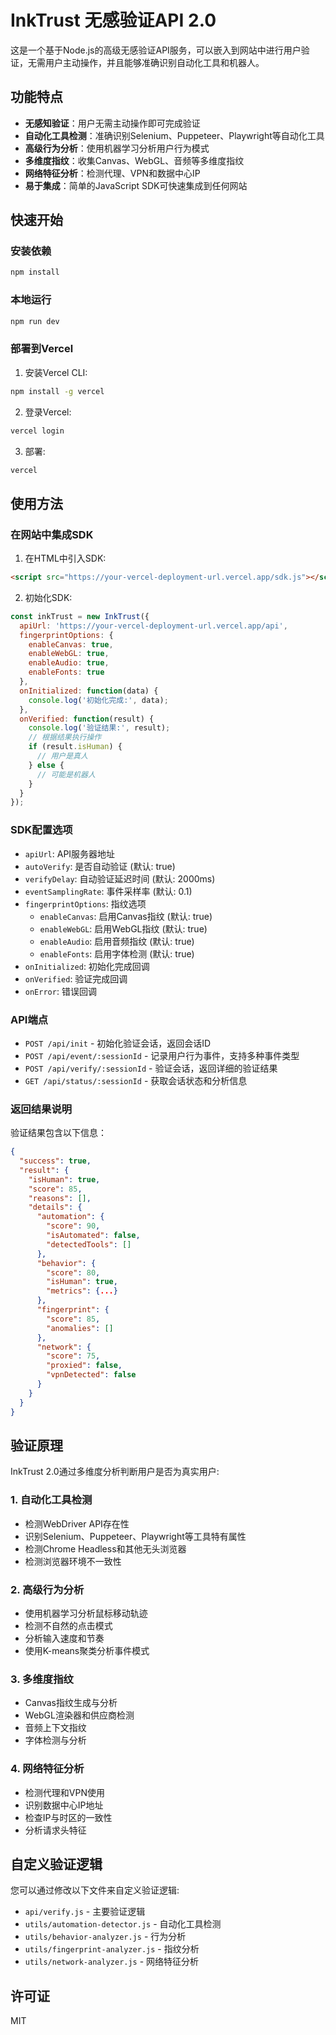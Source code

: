# InkTrust 无感验证API 2.0

这是一个基于Node.js的高级无感验证API服务，可以嵌入到网站中进行用户验证，无需用户主动操作，并且能够准确识别自动化工具和机器人。

## 功能特点

- **无感知验证**：用户无需主动操作即可完成验证
- **自动化工具检测**：准确识别Selenium、Puppeteer、Playwright等自动化工具
- **高级行为分析**：使用机器学习分析用户行为模式
- **多维度指纹**：收集Canvas、WebGL、音频等多维度指纹
- **网络特征分析**：检测代理、VPN和数据中心IP
- **易于集成**：简单的JavaScript SDK可快速集成到任何网站

## 快速开始

### 安装依赖

```bash
npm install
```

### 本地运行

```bash
npm run dev
```

### 部署到Vercel

1. 安装Vercel CLI:

```bash
npm install -g vercel
```

2. 登录Vercel:

```bash
vercel login
```

3. 部署:

```bash
vercel
```

## 使用方法

### 在网站中集成SDK

1. 在HTML中引入SDK:

```html
<script src="https://your-vercel-deployment-url.vercel.app/sdk.js"></script>
```

2. 初始化SDK:

```javascript
const inkTrust = new InkTrust({
  apiUrl: 'https://your-vercel-deployment-url.vercel.app/api',
  fingerprintOptions: {
    enableCanvas: true,
    enableWebGL: true,
    enableAudio: true,
    enableFonts: true
  },
  onInitialized: function(data) {
    console.log('初始化完成:', data);
  },
  onVerified: function(result) {
    console.log('验证结果:', result);
    // 根据结果执行操作
    if (result.isHuman) {
      // 用户是真人
    } else {
      // 可能是机器人
    }
  }
});
```

### SDK配置选项

- `apiUrl`: API服务器地址
- `autoVerify`: 是否自动验证 (默认: true)
- `verifyDelay`: 自动验证延迟时间 (默认: 2000ms)
- `eventSamplingRate`: 事件采样率 (默认: 0.1)
- `fingerprintOptions`: 指纹选项
  - `enableCanvas`: 启用Canvas指纹 (默认: true)
  - `enableWebGL`: 启用WebGL指纹 (默认: true)
  - `enableAudio`: 启用音频指纹 (默认: true)
  - `enableFonts`: 启用字体检测 (默认: true)
- `onInitialized`: 初始化完成回调
- `onVerified`: 验证完成回调
- `onError`: 错误回调

### API端点

- `POST /api/init` - 初始化验证会话，返回会话ID
- `POST /api/event/:sessionId` - 记录用户行为事件，支持多种事件类型
- `POST /api/verify/:sessionId` - 验证会话，返回详细的验证结果
- `GET /api/status/:sessionId` - 获取会话状态和分析信息

### 返回结果说明

验证结果包含以下信息：

```json
{
  "success": true,
  "result": {
    "isHuman": true,
    "score": 85,
    "reasons": [],
    "details": {
      "automation": {
        "score": 90,
        "isAutomated": false,
        "detectedTools": []
      },
      "behavior": {
        "score": 80,
        "isHuman": true,
        "metrics": {...}
      },
      "fingerprint": {
        "score": 85,
        "anomalies": []
      },
      "network": {
        "score": 75,
        "proxied": false,
        "vpnDetected": false
      }
    }
  }
}
```

## 验证原理

InkTrust 2.0通过多维度分析判断用户是否为真实用户:

### 1. 自动化工具检测

- 检测WebDriver API存在性
- 识别Selenium、Puppeteer、Playwright等工具特有属性
- 检测Chrome Headless和其他无头浏览器
- 检测浏览器环境不一致性

### 2. 高级行为分析

- 使用机器学习分析鼠标移动轨迹
- 检测不自然的点击模式
- 分析输入速度和节奏
- 使用K-means聚类分析事件模式

### 3. 多维度指纹

- Canvas指纹生成与分析
- WebGL渲染器和供应商检测
- 音频上下文指纹
- 字体检测与分析

### 4. 网络特征分析

- 检测代理和VPN使用
- 识别数据中心IP地址
- 检查IP与时区的一致性
- 分析请求头特征

## 自定义验证逻辑

您可以通过修改以下文件来自定义验证逻辑:

- `api/verify.js` - 主要验证逻辑
- `utils/automation-detector.js` - 自动化工具检测
- `utils/behavior-analyzer.js` - 行为分析
- `utils/fingerprint-analyzer.js` - 指纹分析
- `utils/network-analyzer.js` - 网络特征分析

## 许可证

MIT
